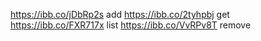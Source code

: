 https://ibb.co/jDbRp2s add
https://ibb.co/2tyhpbj get
https://ibb.co/FXR717x list
https://ibb.co/VvRPv8T remove
